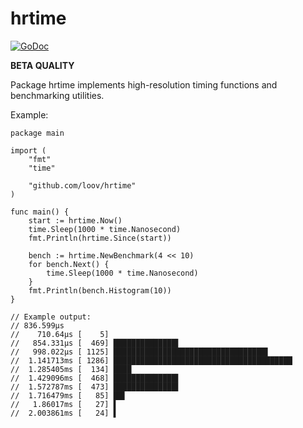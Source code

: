 # hrtime

[![GoDoc](https://godoc.org/github.com/loov/hrtime?status.svg)](http://godoc.org/github.com/loov/hrtime)

**BETA QUALITY**

Package hrtime implements high-resolution timing functions and benchmarking utilities.

Example:

```
package main

import (
    "fmt"
    "time"

    "github.com/loov/hrtime"
)

func main() {
    start := hrtime.Now()
    time.Sleep(1000 * time.Nanosecond)
    fmt.Println(hrtime.Since(start))

    bench := hrtime.NewBenchmark(4 << 10)
    for bench.Next() {
        time.Sleep(1000 * time.Nanosecond)
    }
    fmt.Println(bench.Histogram(10))
}

// Example output:
// 836.599µs
//    710.64µs [    5]
//   854.331µs [  469] ██████████████▌
//   998.022µs [ 1125] ██████████████████████████████████▌
//  1.141713ms [ 1286] ████████████████████████████████████████
//  1.285405ms [  134] ████
//  1.429096ms [  468] ██████████████▌
//  1.572787ms [  473] ██████████████▌
//  1.716479ms [   85] ██▌
//   1.86017ms [   27] ▌
//  2.003861ms [   24] ▌
```